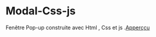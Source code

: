 # Modal-Css-js
 Fenêtre Pop-up  construite avec  Html , Css et js .[Apperçcu]( https://nelsontchanyap.github.io/Modal-Css-js/)
